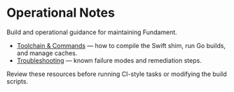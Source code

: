 # Operational Notes

Build and operational guidance for maintaining Fundament.

- [Toolchain & Commands](build/toolchain.md) — how to compile the Swift shim, run Go builds, and manage caches.  
- [Troubleshooting](build/troubleshooting.md) — known failure modes and remediation steps.

Review these resources before running CI-style tasks or modifying the build scripts.
